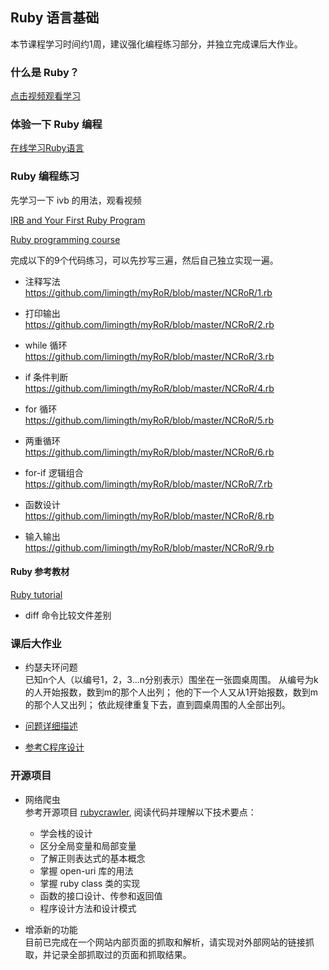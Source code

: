 ## Ruby 语言基础

本节课程学习时间约1周，建议强化编程练习部分，并独立完成课后大作业。

### 什么是 Ruby？
[点击视频观看学习](http://www.lynda.com/home/Player.aspx?lpk4=57937&playChapter=False)

### 体验一下 Ruby 编程
[在线学习Ruby语言](http://tryruby.org/levels/1/challenges/0)

### Ruby 编程练习
先学习一下 ivb 的用法，观看视频 

[IRB and Your First Ruby Program](http://teamtreehouse.com/library/ruby-foundations/ruby-basics/irb-and-your-first-ruby-program)

[Ruby programming course](http://vimeo.com/21010874)

完成以下的9个代码练习，可以先抄写三遍，然后自己独立实现一遍。

* 注释写法  
<https://github.com/limingth/myRoR/blob/master/NCRoR/1.rb>

* 打印输出  
<https://github.com/limingth/myRoR/blob/master/NCRoR/2.rb>

* while 循环  
<https://github.com/limingth/myRoR/blob/master/NCRoR/3.rb>

* if 条件判断  
<https://github.com/limingth/myRoR/blob/master/NCRoR/4.rb>

* for 循环  
<https://github.com/limingth/myRoR/blob/master/NCRoR/5.rb>

* 两重循环  
<https://github.com/limingth/myRoR/blob/master/NCRoR/6.rb>

* for-if 逻辑组合  
<https://github.com/limingth/myRoR/blob/master/NCRoR/7.rb>

* 函数设计  
<https://github.com/limingth/myRoR/blob/master/NCRoR/8.rb>

* 输入输出  
<https://github.com/limingth/myRoR/blob/master/NCRoR/9.rb>

#### Ruby 参考教材
[Ruby tutorial](http://www.tutorialspoint.com/ruby)

* diff 命令比较文件差别

### 课后大作业
* 约瑟夫环问题  
已知n个人（以编号1，2，3...n分别表示）围坐在一张圆桌周围。
从编号为k的人开始报数，数到m的那个人出列；
他的下一个人又从1开始报数，数到m的那个人又出列；
依此规律重复下去，直到圆桌周围的人全部出列。

* [问题详细描述](http://zh.wikipedia.org/wiki/%E7%BA%A6%E7%91%9F%E5%A4%AB%E6%96%AF%E9%97%AE%E9%A2%98)
* [参考C程序设计](https://github.com/limingth/NCCL/blob/master/Unit-1/Lesson-10.md)

### 开源项目
* 网络爬虫  
参考开源项目 [rubycrawler](https://github.com/limingth/hands-on-rails/tree/master/rubycrawler), 阅读代码并理解以下技术要点：
	- 学会栈的设计
	- 区分全局变量和局部变量
	- 了解正则表达式的基本概念
	- 掌握 open-uri 库的用法
	- 掌握 ruby class 类的实现
	- 函数的接口设计、传参和返回值
	- 程序设计方法和设计模式

* 增添新的功能  
目前已完成在一个网站内部页面的抓取和解析，请实现对外部网站的链接抓取，并记录全部抓取过的页面和抓取结果。
